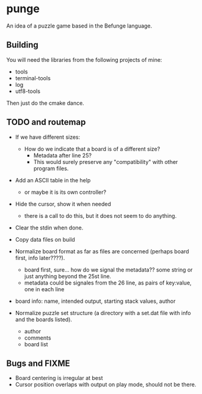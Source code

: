 # punge

An idea of a puzzle game based in the Befunge language.

## Building

You will need the libraries from the following projects of mine:

- tools
- terminal-tools
- log
- utf8-tools

Then just do the cmake dance.

## TODO and routemap

- If we have different sizes:
	- How do we indicate that a board is of a different size?
		- Metadata after line 25?
		- This would surely preserve any "compatibility" with other program files.
- Add an ASCII table in the help
	- or maybe it is its own controller?
- Hide the cursor, show it when needed
	- there is a call to do this, but it does not seem to do anything.
- Clear the stdin when done.
- Copy data files on build

- Normalize board format as far as files are concerned (perhaps board first, info later????).
	- board first, sure... how do we signal the metadata?? some string or just anything beyond the 25st line.
	- metadata could be signales from the 26 line, as pairs of key:value, one in each line
- board info: name, intended output, starting stack values, author
- Normalize puzzle set structure (a directory with a set.dat file with info and the boards listed).
	- author
	- comments
	- board list

## Bugs and FIXME
- Board centering is irregular at best
- Cursor position overlaps with output on play mode, should not be there.
